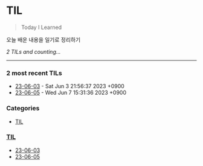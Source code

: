 # TIL
> Today I Learned

오늘 배운 내용을 일기로 정리하기


_2 TILs and counting..._

---

### 2 most recent TILs

- [23-06-03](TIL/2023-06-03-til.md) - Sat Jun 3 21:56:37 2023 +0900
- [23-06-05](TIL/23-06-05-til.md) - Wed Jun 7 15:31:36 2023 +0900

### Categories

- [TIL](#TIL)

### [TIL](#TIL)
- [23-06-03](TIL/2023-06-03-til.md)
- [23-06-05](TIL/23-06-05-til.md)


